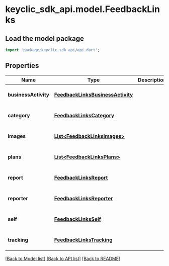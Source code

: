 # keyclic_sdk_api.model.FeedbackLinks

## Load the model package
```dart
import 'package:keyclic_sdk_api/api.dart';
```

## Properties
Name | Type | Description | Notes
------------ | ------------- | ------------- | -------------
**businessActivity** | [**FeedbackLinksBusinessActivity**](FeedbackLinksBusinessActivity.md) |  | [optional] [default to null]
**category** | [**FeedbackLinksCategory**](FeedbackLinksCategory.md) |  | [optional] [default to null]
**images** | [**List&lt;FeedbackLinksImages&gt;**](FeedbackLinksImages.md) |  | [optional] [default to []]
**plans** | [**List&lt;FeedbackLinksPlans&gt;**](FeedbackLinksPlans.md) |  | [optional] [default to []]
**report** | [**FeedbackLinksReport**](FeedbackLinksReport.md) |  | [optional] [default to null]
**reporter** | [**FeedbackLinksReporter**](FeedbackLinksReporter.md) |  | [optional] [default to null]
**self** | [**FeedbackLinksSelf**](FeedbackLinksSelf.md) |  | [optional] [default to null]
**tracking** | [**FeedbackLinksTracking**](FeedbackLinksTracking.md) |  | [optional] [default to null]

[[Back to Model list]](../README.md#documentation-for-models) [[Back to API list]](../README.md#documentation-for-api-endpoints) [[Back to README]](../README.md)


